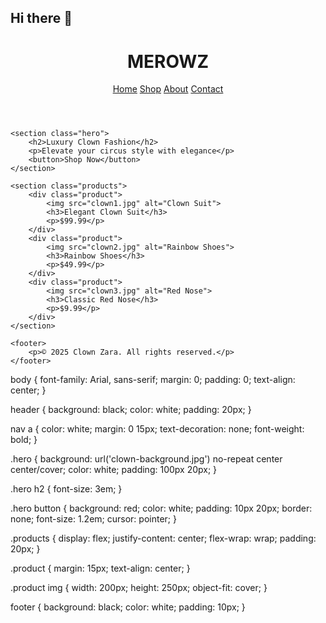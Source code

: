 ## Hi there 👋<!DOCTYPE html>
<html lang="en">
<head>
    <meta charset="UTF-8">
    <meta name="viewport" content="width=device-width, initial-scale=1.0">
    <title>Merowz</title>
    <link rel="stylesheet" href="styles.css">
</head>
<body>
    <header>
        <h1>MEROWZ</h1>
        <nav>
            <a href="#">Home</a>
            <a href="#">Shop</a>
            <a href="#">About</a>
            <a href="#">Contact</a>
        </nav>
    </header>

    <section class="hero">
        <h2>Luxury Clown Fashion</h2>
        <p>Elevate your circus style with elegance</p>
        <button>Shop Now</button>
    </section>

    <section class="products">
        <div class="product">
            <img src="clown1.jpg" alt="Clown Suit">
            <h3>Elegant Clown Suit</h3>
            <p>$99.99</p>
        </div>
        <div class="product">
            <img src="clown2.jpg" alt="Rainbow Shoes">
            <h3>Rainbow Shoes</h3>
            <p>$49.99</p>
        </div>
        <div class="product">
            <img src="clown3.jpg" alt="Red Nose">
            <h3>Classic Red Nose</h3>
            <p>$9.99</p>
        </div>
    </section>

    <footer>
        <p>© 2025 Clown Zara. All rights reserved.</p>
    </footer>
</body>
</html>body {
    font-family: Arial, sans-serif;
    margin: 0;
    padding: 0;
    text-align: center;
}

header {
    background: black;
    color: white;
    padding: 20px;
}

nav a {
    color: white;
    margin: 0 15px;
    text-decoration: none;
    font-weight: bold;
}

.hero {
    background: url('clown-background.jpg') no-repeat center center/cover;
    color: white;
    padding: 100px 20px;
}

.hero h2 {
    font-size: 3em;
}

.hero button {
    background: red;
    color: white;
    padding: 10px 20px;
    border: none;
    font-size: 1.2em;
    cursor: pointer;
}

.products {
    display: flex;
    justify-content: center;
    flex-wrap: wrap;
    padding: 20px;
}

.product {
    margin: 15px;
    text-align: center;
}

.product img {
    width: 200px;
    height: 250px;
    object-fit: cover;
}

footer {
    background: black;
    color: white;
    padding: 10px;
}

<!--
**merowz/Merowz** is a ✨ _special_ ✨ repository because its `README.md` (this file) appears on your GitHub profile.

Here are some ideas to get you started:

- 🔭 I’m currently working on ...
- 🌱 I’m currently learning ...
- 👯 I’m looking to collaborate on ...
- 🤔 I’m looking for help with ...
- 💬 Ask me about ...
- 📫 How to reach me: ...
- 😄 Pronouns: ...
- ⚡ Fun fact: ...
-->
